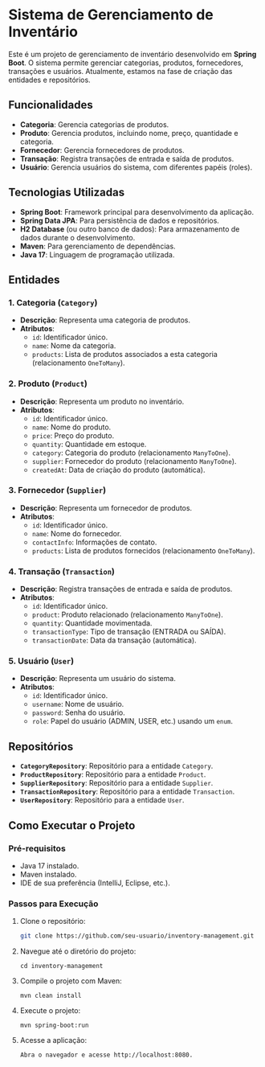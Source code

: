 # Sistema de Gerenciamento de Inventário

Este é um projeto de gerenciamento de inventário desenvolvido em **Spring Boot**. O sistema permite gerenciar categorias, produtos, fornecedores, transações e usuários. Atualmente, estamos na fase de criação das entidades e repositórios.

## Funcionalidades

- **Categoria**: Gerencia categorias de produtos.
- **Produto**: Gerencia produtos, incluindo nome, preço, quantidade e categoria.
- **Fornecedor**: Gerencia fornecedores de produtos.
- **Transação**: Registra transações de entrada e saída de produtos.
- **Usuário**: Gerencia usuários do sistema, com diferentes papéis (roles).

## Tecnologias Utilizadas

- **Spring Boot**: Framework principal para desenvolvimento da aplicação.
- **Spring Data JPA**: Para persistência de dados e repositórios.
- **H2 Database** (ou outro banco de dados): Para armazenamento de dados durante o desenvolvimento.
- **Maven**: Para gerenciamento de dependências.
- **Java 17**: Linguagem de programação utilizada.

## Entidades

### 1. Categoria (`Category`)
- **Descrição**: Representa uma categoria de produtos.
- **Atributos**:
  - `id`: Identificador único.
  - `name`: Nome da categoria.
  - `products`: Lista de produtos associados a esta categoria (relacionamento `OneToMany`).

### 2. Produto (`Product`)
- **Descrição**: Representa um produto no inventário.
- **Atributos**:
  - `id`: Identificador único.
  - `name`: Nome do produto.
  - `price`: Preço do produto.
  - `quantity`: Quantidade em estoque.
  - `category`: Categoria do produto (relacionamento `ManyToOne`).
  - `supplier`: Fornecedor do produto (relacionamento `ManyToOne`).
  - `createdAt`: Data de criação do produto (automática).

### 3. Fornecedor (`Supplier`)
- **Descrição**: Representa um fornecedor de produtos.
- **Atributos**:
  - `id`: Identificador único.
  - `name`: Nome do fornecedor.
  - `contactInfo`: Informações de contato.
  - `products`: Lista de produtos fornecidos (relacionamento `OneToMany`).

### 4. Transação (`Transaction`)
- **Descrição**: Registra transações de entrada e saída de produtos.
- **Atributos**:
  - `id`: Identificador único.
  - `product`: Produto relacionado (relacionamento `ManyToOne`).
  - `quantity`: Quantidade movimentada.
  - `transactionType`: Tipo de transação (ENTRADA ou SAÍDA).
  - `transactionDate`: Data da transação (automática).

### 5. Usuário (`User`)
- **Descrição**: Representa um usuário do sistema.
- **Atributos**:
  - `id`: Identificador único.
  - `username`: Nome de usuário.
  - `password`: Senha do usuário.
  - `role`: Papel do usuário (ADMIN, USER, etc.) usando um `enum`.

## Repositórios

- **`CategoryRepository`**: Repositório para a entidade `Category`.
- **`ProductRepository`**: Repositório para a entidade `Product`.
- **`SupplierRepository`**: Repositório para a entidade `Supplier`.
- **`TransactionRepository`**: Repositório para a entidade `Transaction`.
- **`UserRepository`**: Repositório para a entidade `User`.

## Como Executar o Projeto

### Pré-requisitos
- Java 17 instalado.
- Maven instalado.
- IDE de sua preferência (IntelliJ, Eclipse, etc.).

### Passos para Execução

1. Clone o repositório:
   ```bash
   git clone https://github.com/seu-usuario/inventory-management.git
   
2. Navegue até o diretório do projeto:
   ```
   cd inventory-management
   
4. Compile o projeto com Maven:
   ```
   mvn clean install
   
6. Execute o projeto:
   ```
   mvn spring-boot:run

8. Acesse a aplicação:
   ```
   Abra o navegador e acesse http://localhost:8080.

      

